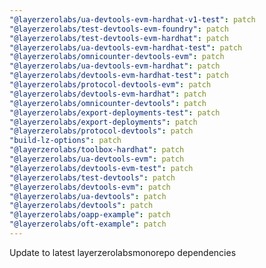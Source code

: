 ```yaml
---
"@layerzerolabs/ua-devtools-evm-hardhat-v1-test": patch
"@layerzerolabs/test-devtools-evm-foundry": patch
"@layerzerolabs/test-devtools-evm-hardhat": patch
"@layerzerolabs/ua-devtools-evm-hardhat-test": patch
"@layerzerolabs/omnicounter-devtools-evm": patch
"@layerzerolabs/ua-devtools-evm-hardhat": patch
"@layerzerolabs/devtools-evm-hardhat-test": patch
"@layerzerolabs/protocol-devtools-evm": patch
"@layerzerolabs/devtools-evm-hardhat": patch
"@layerzerolabs/omnicounter-devtools": patch
"@layerzerolabs/export-deployments-test": patch
"@layerzerolabs/export-deployments": patch
"@layerzerolabs/protocol-devtools": patch
"build-lz-options": patch
"@layerzerolabs/toolbox-hardhat": patch
"@layerzerolabs/ua-devtools-evm": patch
"@layerzerolabs/devtools-evm-test": patch
"@layerzerolabs/test-devtools": patch
"@layerzerolabs/devtools-evm": patch
"@layerzerolabs/ua-devtools": patch
"@layerzerolabs/devtools": patch
"@layerzerolabs/oapp-example": patch
"@layerzerolabs/oft-example": patch
---
```


Update to latest layerzerolabsmonorepo dependencies
